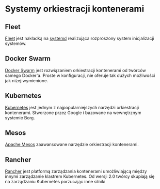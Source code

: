 # Systemy orkiestracji kontenerami

## Fleet
[Fleet](https://coreos.com/fleet/docs/latest/launching-containers-fleet.html)
jest nakładką na [systemd](https://www.freedesktop.org/wiki/Software/systemd/) 
realizująca rozproszony system inicjalizacji systemów.

## Docker Swarm
[Docker Swarm](https://docs.docker.com/engine/swarm/) 
jest rozwiązaniem orkiestracji kontenerami od twórców samego Docker'a. 
Proste w konfiguracji, nie oferuje tak dużych możliwości jak niżej wymienione.

## Kubernetes
[Kubernetes](https://kubernetes.io/) jest jednym z najpopularniejszych narzędzi 
orkiestracji kontenerami. Stworzone przez Google i bazowane na wewnętrznym 
systemie Borg.

## Mesos
[Apache Mesos](http://mesos.apache.org/) zaawansowane narzędzie orkiestracji 
kontenerami. 


## Rancher 
[Rancher](https://rancher.com/) jest platformą zarządzania kontenerami 
umożliwiającą między innymi zarządzanie klastrem Kubernetes.
Od wersji 2.0 twórcy skupiają się na zarządzaniu Kubernetes porzucając
inne silniki
